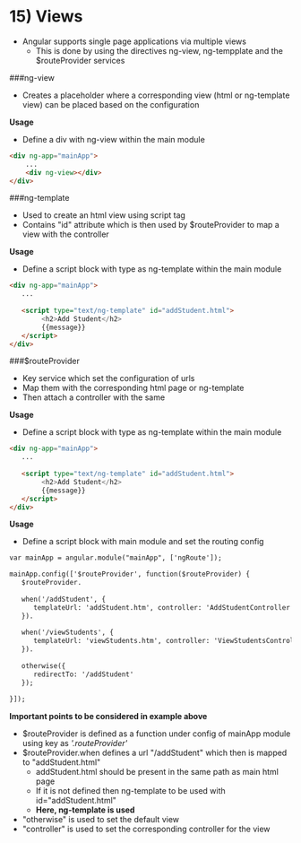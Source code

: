 # 15) Views
- Angular supports single page applications via multiple views
    - This is done by using the directives ng-view, ng-tempplate and the $routeProvider services
    
###ng-view
- Creates a placeholder where a corresponding view (html or ng-template view) can
    be placed based on the configuration

**Usage** 
- Define a div with ng-view within the main module

```html
<div ng-app="mainApp">
    ...
    <div ng-view></div>
</div>
```

###ng-template
- Used to create an html view using script tag
- Contains "id" attribute which is then used by $routeProvider to map
  a view with the controller
  
**Usage** 
- Define a script block with type as ng-template within the main module
```html
<div ng-app="mainApp">
   ...
   
   <script type="text/ng-template" id="addStudent.html">
        <h2>Add Student</h2>
        {{message}}
   </script>
</div>
```

###$routeProvider
- Key service which set the configuration of urls
- Map them with the corresponding html page or ng-template
- Then attach a controller with the same

**Usage** 
- Define a script block with type as ng-template within the main module
```html
<div ng-app="mainApp">
   ...
   
   <script type="text/ng-template" id="addStudent.html">
        <h2>Add Student</h2>
        {{message}}
   </script>
</div>
```

**Usage**
- Define a script block with main module and set the routing config
```html
var mainApp = angular.module("mainApp", ['ngRoute']);

mainApp.config(['$routeProvider', function($routeProvider) {
   $routeProvider.
   
   when('/addStudent', {
      templateUrl: 'addStudent.htm', controller: 'AddStudentController'
   }).
   
   when('/viewStudents', {
      templateUrl: 'viewStudents.htm', controller: 'ViewStudentsController'
   }).
   
   otherwise({
      redirectTo: '/addStudent'
   });
	
}]);
```

**Important points to be considered in example above**
- $routeProvider is defined as a function under config of mainApp module using key as *'.routeProvider'*
- $routeProvider.when defines a url "/addStudent" which then is mapped to "addStudent.html"
    - addStudent.html should be present in the same path as main html page
    - If it is not defined then ng-template to be used with id="addStudent.html"
    - **Here, ng-template is used**
- "otherwise" is used to set the default view
- "controller" is used to set the corresponding controller for the view